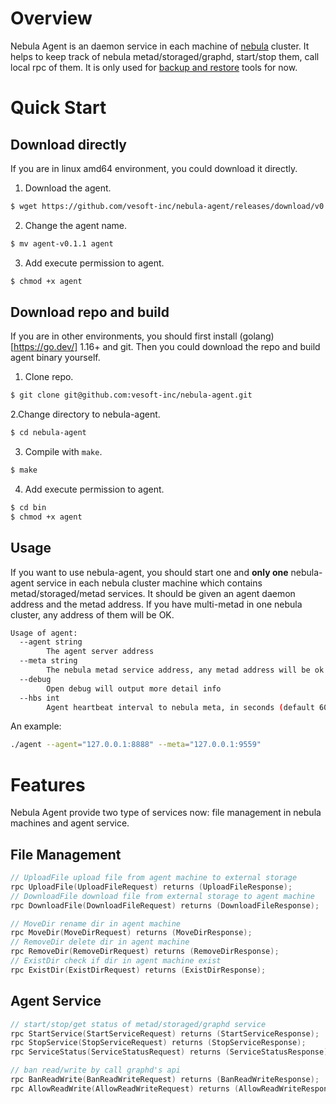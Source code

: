 # Overview

Nebula Agent is an daemon service in each machine of [nebula](https://github.com/vesoft-inc/nebula) cluster. It helps to keep track of nebula metad/storaged/graphd, start/stop them, call local rpc of them.
It is only used for [backup and restore](https://github.com/vesoft-inc/nebula-br) tools for now.

# Quick Start

## Download directly

If you are in linux amd64 environment, you could download it directly.

1. Download the agent.
  ```bash
  $ wget https://github.com/vesoft-inc/nebula-agent/releases/download/v0.1.1/agent-v0.1.1
  ```
2. Change the agent name.
  ```bash
  $ mv agent-v0.1.1 agent
  ```
3. Add execute permission to agent.
  ```bash
  $ chmod +x agent
  ```

## Download repo and build

If you are in other environments, you should first install (golang)[https://go.dev/] 1.16+ and git.
Then you could download the repo and build agent binary yourself.
1. Clone repo.
```bash
$ git clone git@github.com:vesoft-inc/nebula-agent.git
```

2.Change directory to nebula-agent.
```bash
$ cd nebula-agent
```

3. Compile with `make`.
```bash
$ make
```

4. Add execute permission to agent.
```bash
$ cd bin
$ chmod +x agent
```

## Usage

If you want to use nebula-agent, you should start one and **only one** nebula-agent service in each nebula cluster machine which contains metad/storaged/metad services.
It should be given an agent daemon address and the metad address. If you have multi-metad in one nebula cluster, any address of them will be OK.

```bash
Usage of agent:
  --agent string
        The agent server address
  --meta string
        The nebula metad service address, any metad address will be ok
  --debug
        Open debug will output more detail info
  --hbs int
        Agent heartbeat interval to nebula meta, in seconds (default 60)
```

An example:

```bash
./agent --agent="127.0.0.1:8888" --meta="127.0.0.1:9559"
```


# Features

Nebula Agent provide two type of services now: file management in nebula machines and agent service. 

## File Management

```C++
// UploadFile upload file from agent machine to external storage
rpc UploadFile(UploadFileRequest) returns (UploadFileResponse);
// DownloadFile download file from external storage to agent machine
rpc DownloadFile(DownloadFileRequest) returns (DownloadFileResponse);

// MoveDir rename dir in agent machine
rpc MoveDir(MoveDirRequest) returns (MoveDirResponse);
// RemoveDir delete dir in agent machine
rpc RemoveDir(RemoveDirRequest) returns (RemoveDirResponse);
// ExistDir check if dir in agent machine exist
rpc ExistDir(ExistDirRequest) returns (ExistDirResponse);
```

## Agent Service

```C++
// start/stop/get status of metad/storaged/graphd service
rpc StartService(StartServiceRequest) returns (StartServiceResponse);
rpc StopService(StopServiceRequest) returns (StopServiceResponse);
rpc ServiceStatus(ServiceStatusRequest) returns (ServiceStatusResponse);

// ban read/write by call graphd's api
rpc BanReadWrite(BanReadWriteRequest) returns (BanReadWriteResponse);
rpc AllowReadWrite(AllowReadWriteRequest) returns (AllowReadWriteResponse);
```

